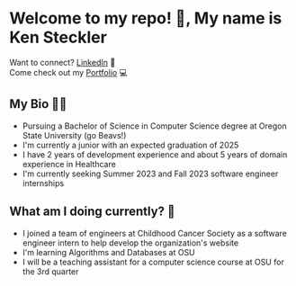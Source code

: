 # Welcome to my repo! 👋, My name is Ken Steckler
Want to connect? <a href="https://www.linkedin.com/in/ken-steckler/">LinkedIn</a> 🤝 <br />
Come check out my <a href="https://ken-steckler.netlify.app/">Portfolio</a> 💻

## My Bio 🧑🏻
<ul>
  <li> Pursuing a Bachelor of Science in Computer Science degree at Oregon State University (go Beavs!)
  <li> I'm currently a junior with an expected graduation of 2025
  <li> I have 2 years of development experience and about 5 years of domain experience in Healthcare
  <li> I'm currently seeking Summer 2023 and Fall 2023 software engineer internships
</ul>

## What am I doing currently? 🌱
<ul>
  <li> I joined a team of engineers at Childhood Cancer Society as a software engineer intern to help develop the organization's website
  <li> I'm learning Algorithms and Databases at OSU
  <li> I will be a teaching assistant for a computer science course at OSU for the 3rd quarter
</ul>
